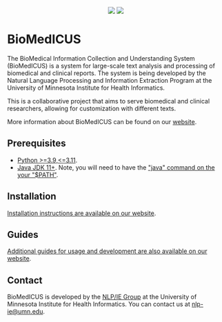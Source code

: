 <p align="center">
  <a href="https://pypi.org/project/biomedicus/">
    <img src="https://img.shields.io/pypi/v/biomedicus?label=pypi%3A%20biomedicus" /></a>
  <a href="https://pypi.org/project/biomedicus_client/">
    <img src="https://img.shields.io/pypi/v/biomedicus_client?label=pypi%3A%20biomedicus_client" /></a>
</p>

# BioMedICUS

The BioMedical Information Collection and Understanding System (BioMedICUS) is a system for large-scale text analysis and processing of biomedical and clinical reports. The system is being developed by the Natural Language Processing and Information Extraction Program at the University of Minnesota Institute for Health Informatics.

This is a collaborative project that aims to serve biomedical and clinical researchers, allowing for customization with different texts.

More information about BioMedICUS can be found on our [website](https://nlpie.github.io/biomedicus).

## Prerequisites

- [Python >=3.9,<=3.11](https://www.python.org/).
- [Java JDK 11+](https://adoptium.net). Note, you will need to have the ["java" command on the your "$PATH"](https://www.java.com/en/download/help/path.xml).

## Installation

[Installation instructions are available on our website](https://nlpie.github.io/biomedicus/docs/installation.html).

## Guides

[Additional guides for usage and development are also available on our website](https://nlpie.github.io/biomedicus).

## Contact

BioMedICUS is developed by the [NLP/IE Group](https://healthinformatics.umn.edu/research/nlpie-group) at the University of Minnesota Institute for Health Informatics. You can contact us at [nlp-ie@umn.edu](mailto:nlp-ie@umn.edu).
